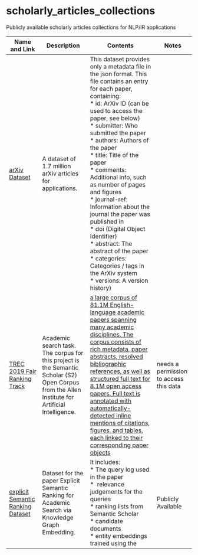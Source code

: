 # scholarly_articles_collections
Publicly available scholarly articles collections for NLP/IR applications


Name and Link|Description|Contents|Notes
------|--|---|--|
[arXiv Dataset](https://www.kaggle.com/datasets/Cornell-University/arxiv)|A dataset of 1.7 million arXiv articles for applications.|This dataset provides only a metadata file in the json format. This file contains an entry for each paper, containing: <br /> * 		id: ArXiv ID (can be used to access the paper, see below) <br /> *  		submitter: Who submitted the paper <br /> *  		authors: Authors of the paper <br /> *  		title: Title of the paper <br /> * 		comments: Additional info, such as number of pages and figures <br /> * 		journal-ref: Information about the journal the paper was published in <br /> * 		doi (Digital Object Identifier) <br /> * 		abstract: The abstract of the paper <br /> * 	categories: Categories / tags in the ArXiv system <br /> * 		versions: A version history)||
[TREC 2019 Fair Ranking Track](https://fair-trec.github.io/2019/)|Academic search task. The corpus for this project is the Semantic Scholar (S2) Open Corpus from the Allen Institute for Artificial Intelligence.|[a large corpus of 81.1M English-language academic papers spanning many academic disciplines. The corpus consists of rich metadata, paper abstracts, resolved bibliographic references, as well as structured full text for 8.1M open access papers. Full text is annotated with automatically-detected inline mentions of citations, figures, and tables, each linked to their corresponding paper objects](https://aclanthology.org/2020.acl-main.447/)|needs a permission to access this data|
[explicit Semantic Ranking Dataset](https://allenai.org/data/esr)|Dataset for the paper Explicit Semantic Ranking for Academic Search via Knowledge Graph Embedding.|It includes: <br /> *		The query log used in the paper <br /> *		 relevance judgements for the queries <br /> *		ranking lists from Semantic Scholar <br /> *		candidate documents <br /> *		entity embeddings trained using the|Publicly Available|
